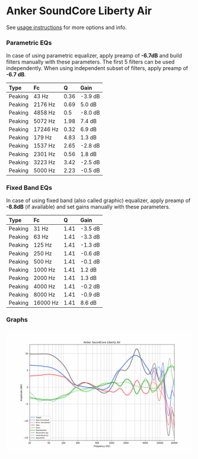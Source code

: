 # Anker SoundCore Liberty Air
See [usage instructions](https://github.com/jaakkopasanen/AutoEq#usage) for more options and info.

### Parametric EQs
In case of using parametric equalizer, apply preamp of **-6.7dB** and build filters manually
with these parameters. The first 5 filters can be used independently.
When using independent subset of filters, apply preamp of **-6.7 dB**.

| Type    | Fc       |    Q | Gain    |
|:--------|:---------|:-----|:--------|
| Peaking | 43 Hz    | 0.36 | -3.9 dB |
| Peaking | 2176 Hz  | 0.69 | 5.0 dB  |
| Peaking | 4858 Hz  | 0.5  | -8.0 dB |
| Peaking | 5072 Hz  | 1.98 | 7.4 dB  |
| Peaking | 17246 Hz | 0.32 | 6.9 dB  |
| Peaking | 179 Hz   | 4.83 | 1.3 dB  |
| Peaking | 1537 Hz  | 2.65 | -2.8 dB |
| Peaking | 2301 Hz  | 0.56 | 1.8 dB  |
| Peaking | 3223 Hz  | 3.42 | -2.5 dB |
| Peaking | 5000 Hz  | 2.23 | -0.5 dB |

### Fixed Band EQs
In case of using fixed band (also called graphic) equalizer, apply preamp of **-8.8dB**
(if available) and set gains manually with these parameters.

| Type    | Fc       |    Q | Gain    |
|:--------|:---------|:-----|:--------|
| Peaking | 31 Hz    | 1.41 | -3.5 dB |
| Peaking | 63 Hz    | 1.41 | -3.3 dB |
| Peaking | 125 Hz   | 1.41 | -1.3 dB |
| Peaking | 250 Hz   | 1.41 | -0.6 dB |
| Peaking | 500 Hz   | 1.41 | -0.1 dB |
| Peaking | 1000 Hz  | 1.41 | 1.2 dB  |
| Peaking | 2000 Hz  | 1.41 | 1.3 dB  |
| Peaking | 4000 Hz  | 1.41 | -0.2 dB |
| Peaking | 8000 Hz  | 1.41 | -0.9 dB |
| Peaking | 16000 Hz | 1.41 | 8.6 dB  |

### Graphs
![](./Anker%20SoundCore%20Liberty%20Air.png)